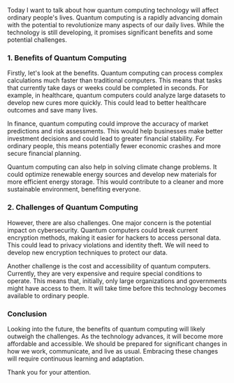 Today I want to talk about how quantum computing technology will affect ordinary people's lives. Quantum computing is a rapidly advancing domain with the potential to revolutionize many aspects of our daily lives. While the technology is still developing, it promises significant benefits and some potential challenges.

### 1. Benefits of Quantum Computing

Firstly, let's look at the benefits. Quantum computing can process complex calculations much faster than traditional computers. This means that tasks that currently take days or weeks could be completed in seconds. For example, in healthcare, quantum computers could analyze large datasets to develop new cures more quickly. This could lead to better healthcare outcomes and save many lives.

In finance, quantum computing could improve the accuracy of market predictions and risk assessments. This would help businesses make better investment decisions and could lead to greater financial stability. For ordinary people, this means potentially fewer economic crashes and more secure financial planning.

Quantum computing can also help in solving climate change problems. It could optimize renewable energy sources and develop new materials for more efficient energy storage. This would contribute to a cleaner and more sustainable environment, benefiting everyone.

### 2. Challenges of Quantum Computing

However, there are also challenges. One major concern is the potential impact on cybersecurity. Quantum computers could break current encryption methods, making it easier for hackers to access personal data. This could lead to privacy violations and identity theft. We will need to develop new encryption techniques to protect our data.

Another challenge is the cost and accessibility of quantum computers. Currently, they are very expensive and require special conditions to operate. This means that, initially, only large organizations and governments might have access to them. It will take time before this technology becomes available to ordinary people.

### Conclusion

Looking into the future, the benefits of quantum computing will likely outweigh the challenges. As the technology advances, it will become more affordable and accessible. We should be prepared for significant changes in how we work, communicate, and live as usual. Embracing these changes will require continuous learning and adaptation.

Thank you for your attention.